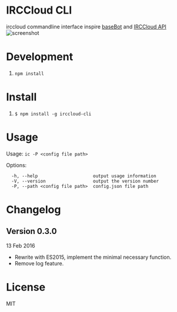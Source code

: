 # IRCCloud CLI

irccloud commandline interface inspire [baseBot](https://github.com/voldyman/baseBot) and [IRCCloud API](https://github.com/irccloud/irccloud-tools/wiki/API-Overview)
![screenshot](https://raw.github.com/yhsiang/irccloud-cli/master/screenshot.png "screenshot")

# Development
1. `npm install`

# Install
1. `$ npm install -g irccloud-cli`

# Usage
  Usage: `ic -P <config file path>`

  Options:
  ```
    -h, --help                     output usage information
    -V, --version                  output the version number
    -P, --path <config file path>  config.json file path
  ```
#  Changelog

## Version 0.3.0
13 Feb 2016
  * Rewrite with ES2015, implement the minimal necessary function.
  * Remove log feature.

# License
MIT
